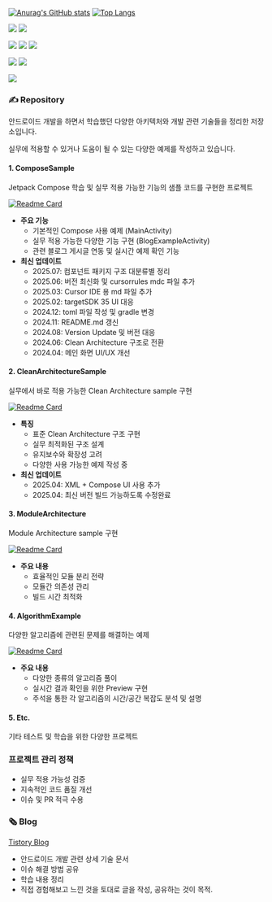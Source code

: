 <div align="start">
  
[![Anurag's GitHub stats](https://github-readme-stats.vercel.app/api?username=HeeGyeong&show_icons=true&theme=dark)](https://github.com/HeeGyeong) [![Top Langs](https://github-readme-stats.vercel.app/api/top-langs/?username=HeeGyeong&layout=compact&theme=dark)](https://github.com/HeeGyeong)
  
<img src="https://img.shields.io/badge/Android-000000?style=plastic&logo=Android&logoColor=34A853"/> <img src="https://img.shields.io/badge/Kotlin-000000?style=plastic&logo=Kotlin&logoColor=7F52FF"/>

<img src="https://img.shields.io/badge/Sourcetree-000000?style=plastic&logo=Sourcetree&logoColor=0052CC"/> <img src="https://img.shields.io/badge/Github-000000?style=plastic&logo=Github&logoColor=ffffff"/> <img src="https://img.shields.io/badge/Git-000000?style=plastic&logo=Git&logoColor=F05032"/>

<img src="https://img.shields.io/badge/Bitrise-000000?style=plastic&logo=Bitrise&logoColor=683D87"/> <img src="https://img.shields.io/badge/Github Actions-000000?style=plastic&logo=Githubactions&logoColor=2088FF"/>

<img src="https://img.shields.io/badge/Cursor IDE-000000?style=plastic"/>

</div>


### ✍️ Repository
안드로이드 개발을 하면서 학습했던 다양한 아키텍처와 개발 관련 기술들을 정리한 저장소입니다.

실무에 적용할 수 있거나 도움이 될 수 있는 다양한 예제를 작성하고 있습니다.

#### 1. ComposeSample
Jetpack Compose 학습 및 실무 적용 가능한 기능의 샘플 코드를 구현한 프로젝트

[![Readme Card](https://github-readme-stats.vercel.app/api/pin/?username=HeeGyeong&repo=ComposeSample&theme=dark)](https://github.com/HeeGyeong/ComposeSample)

- **주요 기능**
  - 기본적인 Compose 사용 예제 (MainActivity)
  - 실무 적용 가능한 다양한 기능 구현 (BlogExampleActivity)
  - 관련 블로그 게시글 연동 및 실시간 예제 확인 기능
- **최신 업데이트**
  - 2025.07: 컴포넌트 패키지 구조 대분류별 정리
  - 2025.06: 버전 최신화 및 cursorrules mdc 파일 추가
  - 2025.03: Cursor IDE 용 md 파일 추가
  - 2025.02: targetSDK 35 UI 대응
  - 2024.12: toml 파일 작성 및 gradle 변경
  - 2024.11: README.md 갱신
  - 2024.08: Version Update 및 버전 대응
  - 2024.06: Clean Architecture 구조로 전환
  - 2024.04: 메인 화면 UI/UX 개선

#### 2. CleanArchitectureSample
실무에서 바로 적용 가능한 Clean Architecture sample 구현

[![Readme Card](https://github-readme-stats.vercel.app/api/pin/?username=HeeGyeong&repo=CleanArchitectureSample&theme=dark)](https://github.com/HeeGyeong/CleanArchitectureSample)

- **특징**
  - 표준 Clean Architecture 구조 구현
  - 실무 최적화된 구조 설계
  - 유지보수와 확장성 고려
  - 다양한 사용 가능한 예제 작성 중
- **최신 업데이트**   
  - 2025.04: XML + Compose UI 사용 추가
  - 2025.04: 최신 버전 빌드 가능하도록 수정완료 


#### 3. ModuleArchitecture
Module Architecture sample 구현

[![Readme Card](https://github-readme-stats.vercel.app/api/pin/?username=HeeGyeong&repo=ModuleArchitecture&theme=dark)](https://github.com/HeeGyeong/ModuleArchitecture)

- **주요 내용**
  - 효율적인 모듈 분리 전략
  - 모듈간 의존성 관리
  - 빌드 시간 최적화
 
#### 4. AlgorithmExample
다양한 알고리즘에 관련된 문제를 해결하는 예제

[![Readme Card](https://github-readme-stats.vercel.app/api/pin/?username=HeeGyeong&repo=AlgorithmExample&theme=dark)](https://github.com/HeeGyeong/AlgorithmExample)

- **주요 내용**
  - 다양한 종류의 알고리즘 풀이
  - 실시간 결과 확인을 위한 Preview 구현
  - 주석을 통한 각 알고리즘의 시간/공간 복잡도 분석 및 설명

#### 5. Etc.
기타 테스트 및 학습을 위한 다양한 프로젝트


### 프로젝트 관리 정책
- 실무 적용 가능성 검증
- 지속적인 코드 품질 개선
- 이슈 및 PR 적극 수용

### 🗞️ Blog
[Tistory Blog](https://heegs.tistory.com/)

  - 안드로이드 개발 관련 상세 기술 문서
  - 이슈 해결 방법 공유
  - 학습 내용 정리
  - 직접 경험해보고 느낀 것을 토대로 글을 작성, 공유하는 것이 목적.


<div align="center">

</div>
